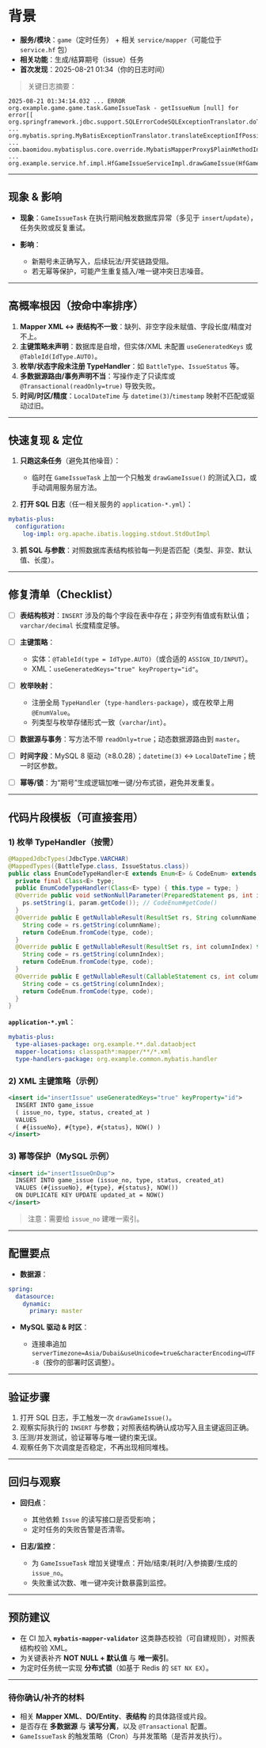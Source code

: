 # 背景

* **服务/模块**：`game`（定时任务） + 相关 `service/mapper`（可能位于 `service.hf` 包）
* **相关功能**：生成/结算期号（issue）任务
* **首次发现**：2025-08-21 01:34（你的日志时间）

> 关键日志摘要：

```
2025-08-21 01:34:14.032 ... ERROR org.example.game.game.task.GameIssueTask - getIssueNum [null] for error[[
org.springframework.jdbc.support.SQLErrorCodeSQLExceptionTranslator.doTranslate ...
org.mybatis.spring.MyBatisExceptionTranslator.translateExceptionIfPossible ...
com.baomidou.mybatisplus.core.override.MybatisMapperProxy$PlainMethodInvoker.invoke ...
org.example.service.hf.impl.HfGameIssueServiceImpl.drawGameIssue(HfGameIssueServiceImpl.java:
```

---

## 现象 & 影响

* **现象**：`GameIssueTask` 在执行期间触发数据库异常（多见于 `insert`/`update`），任务失败或反复重试。
* **影响**：

    * 新期号未正确写入，后续玩法/开奖链路受阻。
    * 若无幂等保护，可能产生重复插入/唯一键冲突日志噪音。

---

## 高概率根因（按命中率排序）

1. **Mapper XML ↔ 表结构不一致**：缺列、非空字段未赋值、字段长度/精度对不上。
2. **主键策略未声明**：数据库是自增，但实体/XML 未配置 `useGeneratedKeys` 或 `@TableId(IdType.AUTO)`。
3. **枚举/状态字段未注册 TypeHandler**：如 `BattleType`、`IssueStatus` 等。
4. **多数据源路由/事务声明不当**：写操作走了只读库或 `@Transactional(readOnly=true)` 导致失败。
5. **时间/时区/精度**：`LocalDateTime` 与 `datetime(3)`/`timestamp` 映射不匹配或驱动过旧。

---

## 快速复现 & 定位

1. **只跑这条任务**（避免其他噪音）：

    * 临时在 `GameIssueTask` 上加一个只触发 `drawGameIssue()` 的测试入口，或手动调用服务层方法。
2. **打开 SQL 日志**（任一相关服务的 `application-*.yml`）：

```yaml
mybatis-plus:
  configuration:
    log-impl: org.apache.ibatis.logging.stdout.StdOutImpl
```

3. **抓 SQL 与参数**：对照数据库表结构核验每一列是否匹配（类型、非空、默认值、长度）。

---

## 修复清单（Checklist）

* [ ] **表结构核对**：`INSERT` 涉及的每个字段在表中存在；非空列有值或有默认值；`varchar/decimal` 长度精度足够。
* [ ] **主键策略**：

    * 实体：`@TableId(type = IdType.AUTO)`（或合适的 `ASSIGN_ID/INPUT`）。
    * XML：`useGeneratedKeys="true" keyProperty="id"`。
* [ ] **枚举映射**：

    * 注册全局 `TypeHandler`（`type-handlers-package`），或在枚举上用 `@EnumValue`。
    * 列类型与枚举存储形式一致（`varchar`/`int`）。
* [ ] **数据源与事务**：写方法不带 `readOnly=true`；动态数据源路由到 `master`。
* [ ] **时间字段**：MySQL 8 驱动（≥8.0.28）；`datetime(3)` ↔ `LocalDateTime`；统一时区参数。
* [ ] **幂等/锁**：为“期号”生成逻辑加唯一键/分布式锁，避免并发重复。

---

## 代码片段模板（可直接套用）

### 1) 枚举 TypeHandler（按需）

```java
@MappedJdbcTypes(JdbcType.VARCHAR)
@MappedTypes({BattleType.class, IssueStatus.class})
public class EnumCodeTypeHandler<E extends Enum<E> & CodeEnum> extends BaseTypeHandler<E> {
  private final Class<E> type;
  public EnumCodeTypeHandler(Class<E> type) { this.type = type; }
  @Override public void setNonNullParameter(PreparedStatement ps, int i, E param, JdbcType jdbcType) throws SQLException {
    ps.setString(i, param.getCode()); // CodeEnum#getCode()
  }
  @Override public E getNullableResult(ResultSet rs, String columnName) throws SQLException {
    String code = rs.getString(columnName);
    return CodeEnum.fromCode(type, code);
  }
  @Override public E getNullableResult(ResultSet rs, int columnIndex) throws SQLException {
    String code = rs.getString(columnIndex);
    return CodeEnum.fromCode(type, code);
  }
  @Override public E getNullableResult(CallableStatement cs, int columnIndex) throws SQLException {
    String code = cs.getString(columnIndex);
    return CodeEnum.fromCode(type, code);
  }
}
```

**`application-*.yml`**：

```yaml
mybatis-plus:
  type-aliases-package: org.example.**.dal.dataobject
  mapper-locations: classpath*:mapper/**/*.xml
  type-handlers-package: org.example.common.mybatis.handler
```

### 2) XML 主键策略（示例）

```xml
<insert id="insertIssue" useGeneratedKeys="true" keyProperty="id">
  INSERT INTO game_issue
  ( issue_no, type, status, created_at )
  VALUES
  ( #{issueNo}, #{type}, #{status}, NOW() )
</insert>
```

### 3) 幂等保护（MySQL 示例）

```xml
<insert id="insertIssueOnDup">
  INSERT INTO game_issue (issue_no, type, status, created_at)
  VALUES (#{issueNo}, #{type}, #{status}, NOW())
  ON DUPLICATE KEY UPDATE updated_at = NOW()
</insert>
```

> 注意：需要给 `issue_no` 建唯一索引。

---

## 配置要点

* **数据源**：

```yaml
spring:
  datasource:
    dynamic:
      primary: master
```

* **MySQL 驱动 & 时区**：

    * 连接串追加 `serverTimezone=Asia/Dubai&useUnicode=true&characterEncoding=UTF-8`（按你的部署时区调整）。

---

## 验证步骤

1. 打开 SQL 日志，手工触发一次 `drawGameIssue()`。
2. 观察实际执行的 `INSERT` 与参数；对照表结构确认成功写入且主键返回正确。
3. 压测/并发测试，验证幂等与唯一键约束无误。
4. 观察任务下次调度是否稳定，不再出现相同堆栈。

---

## 回归与观察

* **回归点**：

    * 其他依赖 `Issue` 的读写接口是否受影响；
    * 定时任务的失败告警是否清零。
* **日志/监控**：

    * 为 `GameIssueTask` 增加关键埋点：开始/结束/耗时/入参摘要/生成的 `issue_no`。
    * 失败重试次数、唯一键冲突计数暴露到监控。

---

## 预防建议

* 在 CI 加入 **`mybatis-mapper-validator`** 这类静态校验（可自建规则），对照表结构校验 XML。
* 为关键表补齐 **NOT NULL + 默认值** 与 **唯一索引**。
* 为定时任务统一实现 **分布式锁**（如基于 Redis 的 `SET NX EX`）。

---

### 待你确认/补齐的材料

* 相关 **Mapper XML**、**DO/Entity**、**表结构** 的具体路径或片段。
* 是否存在 **多数据源** 与 **读写分离**，以及 `@Transactional` 配置。
* `GameIssueTask` 的触发策略（Cron）与并发策略（是否并发执行）。
